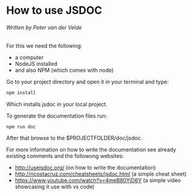 How to use JSDOC
================

###### Written by Peter van der Velde

For this we need the following:
- a computer
- NodeJS installed
- and also NPM (which comes with node)

Go to your project directory and open it in your terminal and type:
```bash
npm install
```
Which installs jsdoc in your local project.

To generate the documentation files run:
```
npm run doc
```
After that browse to the $PROJECTFOLDER/doc/jsdoc.

For more information on how to write the documentation see already existing comments and the followong websites:
* http://usejsdoc.org/ (on how to write the documentation)
* http://ricostacruz.com/cheatsheets/jsdoc.html (a simple cheat sheet)
* https://www.youtube.com/watch?v=4meB80YjD6Y (a simple video showcasing it use with vs code)
